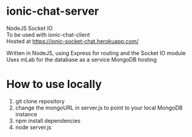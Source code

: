 # ionic-chat-server
NodeJS Socket IO  
To be used with ionic-chat-client  
Hosted at https://ionic-socket-chat.herokuapp.com/

Written in NodeJS, using Express for routing and the Socket IO module  
Uses mLab for the database as a service MongoDB hosting    

# How to use locally
1. git clone repository
2. change the mongoURL in server.js to point to your local MongoDB instance
3. npm install dependencies
4. node server.js

